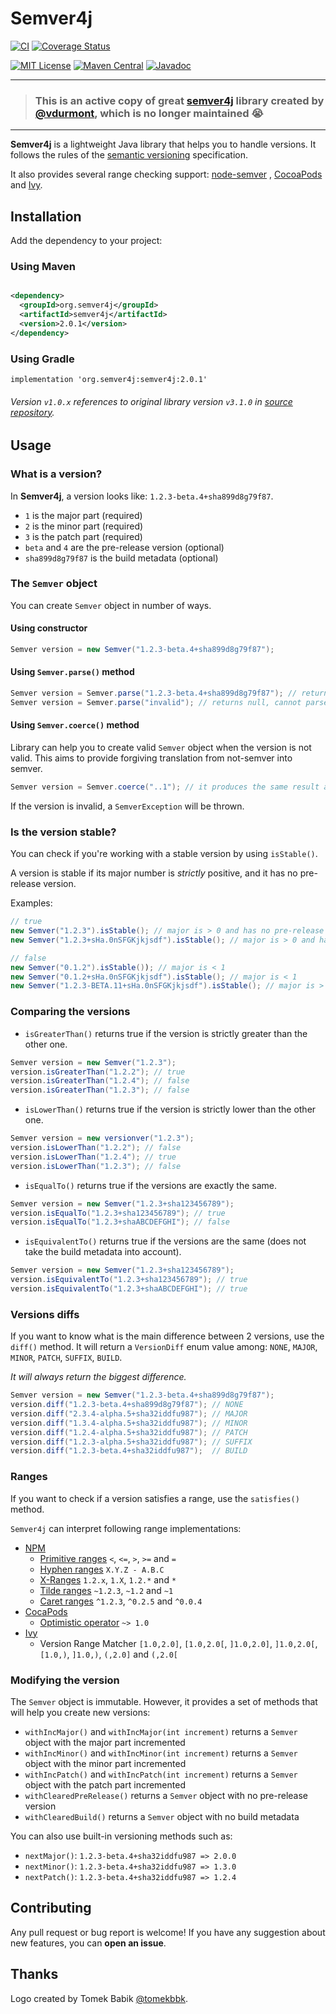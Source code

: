 # Semver4j

[![CI](https://github.com/semver4j/semver4j/workflows/Java%20CI/badge.svg)](https://github.com/semver4j/semver4j/actions/workflows/ci.yml)
[![Coverage Status](https://img.shields.io/codecov/c/github/semver4j/semver4j.svg)](https://codecov.io/github/semver4j/semver4j)

[![MIT License](https://img.shields.io/badge/license-MIT-green.svg)](https://github.com/semver4j/semver4j/blob/main/LICENSE)
[![Maven Central](https://img.shields.io/maven-central/v/org.semver4j/semver4j.svg)](https://search.maven.org/artifact/org.semver4j/semver4j/)
[![Javadoc](https://www.javadoc.io/badge/org.semver4j/semver4j.svg)](https://www.javadoc.io/doc/org.semver4j/semver4j)

---

> ### This is an active copy of great [semver4j](https://github.com/vdurmont/semver4j) library created by [@vdurmont](https://github.com/vdurmont), which is no longer maintained 😭
 
---

**Semver4j** is a lightweight Java library that helps you to handle versions.
It follows the rules of the [semantic versioning](http://semver.org) specification.

It also provides several range checking support: [node-semver](https://github.com/npm/node-semver)
, [CocoaPods](https://guides.cocoapods.org/using/the-podfile.html)
and [Ivy](https://ant.apache.org/ivy/history/latest-milestone/settings/version-matchers.html).

## Installation

Add the dependency to your project:

### Using Maven

```xml

<dependency>
  <groupId>org.semver4j</groupId>
  <artifactId>semver4j</artifactId>
  <version>2.0.1</version>
</dependency>
```

### Using Gradle

```
implementation 'org.semver4j:semver4j:2.0.1'
```

###### Version `v1.0.x` references to original library version `v3.1.0` in [source repository](https://github.com/vdurmont/semver4j).

## Usage

### What is a version?

In **Semver4j**, a version looks like: `1.2.3-beta.4+sha899d8g79f87`.

- `1` is the major part (required)
- `2` is the minor part (required)
- `3` is the patch part (required)
- `beta` and `4` are the pre-release version (optional)
- `sha899d8g79f87` is the build metadata (optional)

### The `Semver` object

You can create `Semver` object in number of ways.

#### Using constructor

```java
Semver version = new Semver("1.2.3-beta.4+sha899d8g79f87");
```

#### Using `Semver.parse()` method

```java
Semver version = Semver.parse("1.2.3-beta.4+sha899d8g79f87"); // returns correct Semver object
Semver version = Semver.parse("invalid"); // returns null, cannot parse this version
```

#### Using `Semver.coerce()` method

Library can help you to create valid `Semver` object when the version is not valid. This aims to provide forgiving
translation from not-semver into semver.

```java
Semver version = Semver.coerce("..1"); // it produces the same result as new Semver("1.0.0)
```

If the version is invalid, a `SemverException` will be thrown.

### Is the version stable?

You can check if you're working with a stable version by using `isStable()`.

A version is stable if its major number is _strictly_ positive, and it has no pre-release version.

Examples:

```java
// true
new Semver("1.2.3").isStable(); // major is > 0 and has no pre-release version
new Semver("1.2.3+sHa.0nSFGKjkjsdf").isStable(); // major is > 0 and has only build metadata without pre-release version

// false
new Semver("0.1.2").isStable()); // major is < 1
new Semver("0.1.2+sHa.0nSFGKjkjsdf").isStable(); // major is < 1
new Semver("1.2.3-BETA.11+sHa.0nSFGKjkjsdf").isStable(); // major is > 0 but has pre-release version BETA.11
```

### Comparing the versions

- `isGreaterThan()` returns true if the version is strictly greater than the other one.

```java
Semver version = new Semver("1.2.3");
version.isGreaterThan("1.2.2"); // true
version.isGreaterThan("1.2.4"); // false
version.isGreaterThan("1.2.3"); // false
```

- `isLowerThan()` returns true if the version is strictly lower than the other one.

```java
Semver version = new versionver("1.2.3");
version.isLowerThan("1.2.2"); // false
version.isLowerThan("1.2.4"); // true
version.isLowerThan("1.2.3"); // false
```

- `isEqualTo()` returns true if the versions are exactly the same.

```java
Semver version = new Semver("1.2.3+sha123456789");
version.isEqualTo("1.2.3+sha123456789"); // true
version.isEqualTo("1.2.3+shaABCDEFGHI"); // false
```

- `isEquivalentTo()` returns true if the versions are the same (does not take the build metadata into account).

```java
Semver version = new Semver("1.2.3+sha123456789");
version.isEquivalentTo("1.2.3+sha123456789"); // true
version.isEquivalentTo("1.2.3+shaABCDEFGHI"); // true
```

### Versions diffs

If you want to know what is the main difference between 2 versions, use the `diff()` method.
It will return a `VersionDiff` enum value among: `NONE`, `MAJOR`, `MINOR`, `PATCH`, `SUFFIX`, `BUILD`.

_It will always return the biggest difference._

```java
Semver version = new Semver("1.2.3-beta.4+sha899d8g79f87");
version.diff("1.2.3-beta.4+sha899d8g79f87"); // NONE
version.diff("2.3.4-alpha.5+sha32iddfu987"); // MAJOR
version.diff("1.3.4-alpha.5+sha32iddfu987"); // MINOR
version.diff("1.2.4-alpha.5+sha32iddfu987"); // PATCH
version.diff("1.2.3-alpha.5+sha32iddfu987"); // SUFFIX
version.diff("1.2.3-beta.4+sha32iddfu987");  // BUILD
```

### Ranges

If you want to check if a version satisfies a range, use the `satisfies()` method.

`Semver4j` can interpret following range implementations:

- [NPM](https://github.com/npm/node-semver)
  - [Primitive ranges](https://github.com/npm/node-semver#ranges) `<`, `<=`, `>`, `>=` and `=`
  - [Hyphen ranges](https://github.com/npm/node-semver#hyphen-ranges-xyz---abc) `X.Y.Z - A.B.C`
  - [X-Ranges](https://github.com/npm/node-semver#x-ranges-12x-1x-12-) `1.2.x`, `1.X`, `1.2.*` and `*`
  - [Tilde ranges](https://github.com/npm/node-semver#tilde-ranges-123-12-1) `~1.2.3`, `~1.2` and `~1`
  - [Caret ranges](https://github.com/npm/node-semver#caret-ranges-123-025-004) `^1.2.3`, `^0.2.5` and `^0.0.4`
- [CocaPods](https://guides.cocoapods.org/using/the-podfile.html)
  - [Optimistic operator](https://guides.cocoapods.org/using/the-podfile.html#specifying-pod-versions) `~> 1.0`
- [Ivy](https://ant.apache.org/ivy/history/latest-milestone/settings/version-matchers.html)
  - Version Range Matcher `[1.0,2.0]`, `[1.0,2.0[`, `]1.0,2.0]`, `]1.0,2.0[`, `[1.0,)`, `]1.0,)`, `(,2.0]` and `(,2.0[`

### Modifying the version

The `Semver` object is immutable. However, it provides a set of methods that will help you create new versions:

- `withIncMajor()` and `withIncMajor(int increment)` returns a `Semver` object with the major part incremented
- `withIncMinor()` and `withIncMinor(int increment)` returns a `Semver` object with the minor part incremented
- `withIncPatch()` and `withIncPatch(int increment)` returns a `Semver` object with the patch part incremented
- `withClearedPreRelease()` returns a `Semver` object with no pre-release version
- `withClearedBuild()` returns a `Semver` object with no build metadata

You can also use built-in versioning methods such as:

- `nextMajor()`: `1.2.3-beta.4+sha32iddfu987 => 2.0.0`
- `nextMinor()`: `1.2.3-beta.4+sha32iddfu987 => 1.3.0`
- `nextPatch()`: `1.2.3-beta.4+sha32iddfu987 => 1.2.4`

## Contributing

Any pull request or bug report is welcome!
If you have any suggestion about new features, you can **open an issue**.

## Thanks

Logo created by Tomek Babik [@tomekbbk](https://github.com/tomekbbk).

